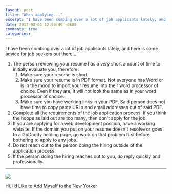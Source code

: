 ```yaml
---
layout: post
title: "When applying..."
excerpt: "I have been combing over a lot of job applicants lately, and here is some advice for job seekers out there..."
date: 2017-03-01 12:50:49 -0600
comments: true
categories: 
---
```


I have been combing over a lot of job applicants lately, and here is some advice for job seekers out there...

1. The person reviewing your resume has a *very* short amount of time to initially evaluate you, therefore:
    1. Make sure your resume is short
    1. Make sure your resume is in PDF format. Not everyone has Word or is in the mood to import your resume into their word processor of choice. Even if they are, it will not look the same as in your word processor of choice.
    1. Make sure you have working links in your PDF. Said person does not have time to copy paste URLs and email addresses out of said PDF.
1. Complete all the requirements of the job application process. If you think the hoops as laid out are too many, then don't apply for the job.
1. If you are applying for a web development position, have a working website. If the domain you put on your resume doesn't resolve or goes to a GoDaddy holding page, go work on that problem first before bothering to apply to any jobs.
1. Do not reach out to the person doing the hiring outside of the application process.
1. If the person doing the hiring reaches out to you, *do* reply quickly and professionally.

---

![]({{site.baseurl}}/assets/2017/03/CPhxSawWsAAdPAv.png)

[Hi, I’d Like to Add Myself to the New Yorker](http://www.frankchimero.com/blog/2016/new-yorker/)

